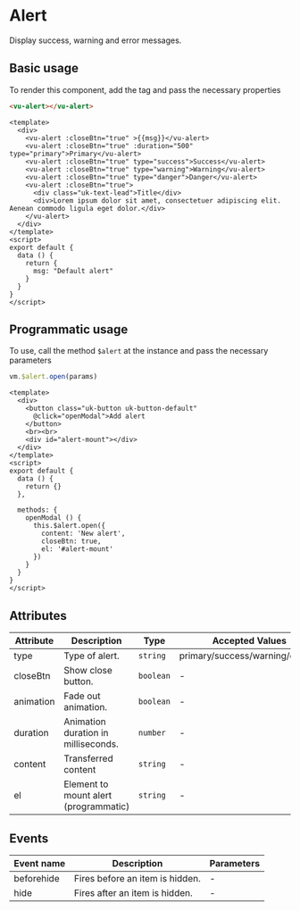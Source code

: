 # Alert

Display success, warning and error messages.

## Basic usage

To render this component, add the tag and pass the necessary properties

```html
<vu-alert></vu-alert>
```

```example
<template>
  <div>
    <vu-alert :closeBtn="true" >{{msg}}</vu-alert>
    <vu-alert :closeBtn="true" :duration="500" type="primary">Primary</vu-alert>
    <vu-alert :closeBtn="true" type="success">Success</vu-alert>
    <vu-alert :closeBtn="true" type="warning">Warning</vu-alert>
    <vu-alert :closeBtn="true" type="danger">Danger</vu-alert>
    <vu-alert :closeBtn="true">
      <div class="uk-text-lead">Title</div>
      <div>Lorem ipsum dolor sit amet, consectetuer adipiscing elit. Aenean commodo ligula eget dolor.</div>
    </vu-alert>
  </div>
</template>
<script>
export default {
  data () {
    return {
      msg: "Default alert"
    }
  }
}
</script>
```

## Programmatic usage

To use, call the method `$alert` at the instance and pass the necessary parameters

```js
vm.$alert.open(params)
```

```example
<template>
  <div>
    <button class="uk-button uk-button-default"
      @click="openModal">Add alert
    </button>
    <br><br>
    <div id="alert-mount"></div>
  </div>
</template>
<script>
export default {
  data () {
    return {}
  },

  methods: {
    openModal () {
      this.$alert.open({
        content: 'New alert',
        closeBtn: true,
        el: '#alert-mount'
      })
    }
  }
}
</script>
```

## Attributes

| Attribute | Description                           | Type      | Accepted Values                | Default |
| --------- | ------------------------------------- | --------- | ------------------------------ | ------- |
| type      | Type of alert.                        | `string`  | primary/success/warning/danger | -       |
| closeBtn  | Show close button.                    | `boolean` | -                              | -       |
| animation | Fade out animation.                   | `boolean` | -                              | `true`  |
| duration  | Animation duration in milliseconds.   | `number`  | -                              | `150`   |
| content   | Transferred content                   | `string`  | -                              | -       |
| el        | Element to mount alert (programmatic) | `string`  | -                              | -       |

## Events

| Event name | Description                     | Parameters |
| ---------- | ------------------------------- | ---------- |
| beforehide | Fires before an item is hidden. | -          |
| hide       | Fires after an item is hidden.  | -          |
